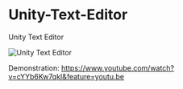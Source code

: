 # Unity-Text-Editor
Unity Text Editor

![Unity Text Editor](https://github.comARtronClassicStudio/Unity-Text-Editor/blob/main/ScreenShots/edit.PNG?raw=false)

Demonstration: https://www.youtube.com/watch?v=cYYb6Kw7qkI&feature=youtu.be
